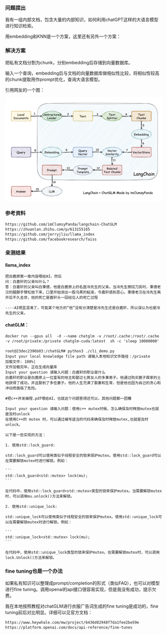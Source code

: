 ### 问题提出

我有一组内部文档，包含大量的内部知识，如何利用chatGPT这样的大语言模型进行知识检索。

用embedding和KNN是一个方案，这里还有另外一个方案：

### 解决方案

把私有文档分割为chunk，分别embedding后存储到向量数据库。

输入一个查询，embedding后与文档的向量数据库做相似性比较，将相似性较高的chunk提取用作prompt优化，查询大语言模型。

引用网友的一个图：

![](img/llm/langchain.png)

### 参考资料

```shell
https://github.com/imClumsyPanda/langchain-ChatGLM
https://zhuanlan.zhihu.com/p/613155165
https://github.com/jerryjliu/llama_index
https://github.com/facebookresearch/faiss
```

### 亲测结果

#### llama_index

```shell
把白鹿原第一章内容喂给AI，然后
问：白嘉轩的父亲叫什么？
答：白嘉轩的父亲叫白秉德，他是白鹿原上的名医冷先生的父亲。当冷先生擦拭刀具时，秉德老汉的腿脚手臂松弛下来，口里开始淌出一股乌黑的粘液，令嘉轩感到恶心。秉德老汉在冷先生离开后不久去世，他的死亡是嘉轩头一回经见人的死亡过程

----AI明显混淆了，可能某个地方的“他”没有分清楚是冷先生还是白嘉轩，所以误认为也是冷先生的父亲。

```

#### chatGLM：

```shell
docker run --gpus all  -d --name chatglm -v /root/.cache:/root/.cache  -v /root/private:/private chatglm-cuda:latest  sh -c 'sleep 10000000'

root@23dec2396b03:/chatGLM# python3 ./cli_demo.py
Input your local knowledge file path 请输入本地知识文件路径：/private
加载文件: 100%|
文件加载完毕，正在生成向量库
Input your question 请输入问题：白嘉轩的职业是什么
白嘉轩的职业是白鹿原上一位富有的地主和娶过七房女人的多事男子。他通过购买鹿子霖家的土地获得了成功，并且娶到了多任妻子。他的人生充满了娶妻和生育，但是他也因为自己的贪心和冲动而面临了危险。

#把c++并发编程.pdf喂给AI，也就这个问题答得还可以，其他问题都一团糟

Input your question 请输入问题：使用c++ mutex时候，怎么确保及时释放mutex也就是及时unlock
在使用C++的 mutex 时，可以通过编写适当的代码来确保及时释放mutex,也就是及时unlock。

以下是一些实现的方法：

1. 使用std::lock_guard:

std::lock_guard可以使用类似于线程安全的锁来保护mutex。使用std::lock_guard可以在需要解锁mutex时进行解锁。例如：

​```
std::lock_guard<std::mutex> lock(mu);
​```

在代码中，使用std::lock_guard<std::mutex>类型的锁来保护mutex。当需要解锁mutex时，可以调用mu.unlock()方法来解锁。

2. 使用std::unique_lock:

std::unique_lock可以使用类似于线程安全的锁来保护mutex。使用std::unique_lock可以在需要解锁mutex时进行解锁。例如：

​```
std::unique_lock<std::mutex> lock(mu);
​```

在代码中，使用std::unique_lock类型的锁来保护mutex。在需要解锁mutex时，可以调用lock.Unlock()方法来解锁。

```

### fine tuning也是一个办法

如果私有知识可以整理成prompt/completion的形式（类似FAQ），也可以对模型进行fine tuning。调用openai的api接口很容易实现，但是我没有成功，提示欠费。

我在本地按照教程对chatGLM进行衣服广告词生成的fine tuning是成功的，fine tuning前后对比明显。详细可以见官方文档：

```shell
https://www.heywhale.com/mw/project/6436d82948f7da1fee2be59e
https://platform.openai.com/docs/api-reference/fine-tunes
```


